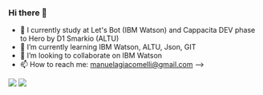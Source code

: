 ### Hi there 👋

- 🔭 I currently study at Let's Bot (IBM Watson) and Cappacita DEV phase to Hero by D1 Smarkio (ALTU)
- 🌱 I’m currently learning IBM Watson, ALTU, Json, GIT
- 👯 I’m looking to collaborate on IBM Watson
- 📫 How to reach me: manuelagiacomelli@gmail.com
-->
<div>
<a href-"https://www.instagram.com/manuelagiacomelli/" target-"_blank"><img src="https://img.shields.io/badge/Instagram-E4405F?style=for-the-badge&logo=instagram&logoColor=white" target-"_blank"></a>
   <a href-"https://linkedin.com/in/manuela-t-q-g-piotto-169418214" target-"_blank"><img src=                                                                       "https://img.shields.io/badge/LinkedIn-0077B5?style=for-the-badge&logo=linkedin&logoColor=white" target-"_blank"></a>
                                                                               
  </div>
